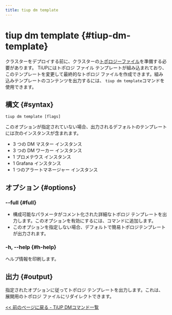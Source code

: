 ```yaml
---
title: tiup dm template
---
```


# tiup dm template {#tiup-dm-template}

クラスターをデプロイする前に、クラスターの[<a href="/tiup/tiup-dm-topology-reference.md">トポロジーファイル</a>](/tiup/tiup-dm-topology-reference.md)を準備する必要があります。 TiUPにはトポロジ ファイル テンプレートが組み込まれており、このテンプレートを変更して最終的なトポロジ ファイルを作成できます。組み込みテンプレートのコンテンツを出力するには、 `tiup dm template`コマンドを使用できます。

## 構文 {#syntax}

```shell
tiup dm template [flags]
```

このオプションが指定されていない場合、出力されるデフォルトのテンプレートには次のインスタンスが含まれます。

-   3 つの DM マスター インスタンス
-   3 つの DM ワーカー インスタンス
-   1 プロメテウス インスタンス
-   1 Grafana インスタンス
-   1 つのアラートマネージャー インスタンス

## オプション {#options}

### &#x20;--full {#full}

-   構成可能なパラメータがコメント化された詳細なトポロジ テンプレートを出力します。このオプションを有効にするには、コマンドに追加します。
-   このオプションを指定しない場合、デフォルトで簡易トポロジテンプレートが出力されます。

### -h, --help {#h-help}

ヘルプ情報を印刷します。

## 出力 {#output}

指定されたオプションに従ってトポロジ テンプレートを出力します。これは、展開用のトポロジ ファイルにリダイレクトできます。

[<a href="/tiup/tiup-component-dm.md#command-list">&lt;&lt; 前のページに戻る - TiUP DMコマンド一覧</a>](/tiup/tiup-component-dm.md#command-list)
